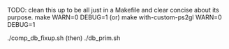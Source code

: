 TODO: clean this up to be all just in a Makefile and clear concise about its purpose.
make WARN=0 DEBUG=1
(or)
make with-custom-ps2gl WARN=0 DEBUG=1

./comp_db_fixup.sh
(then)
./db_prim.sh


